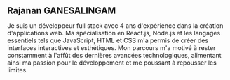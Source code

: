 <h1 style="font-weight:700;font-size:20px"> Rajanan GANESALINGAM </h1>

Je suis un développeur full stack avec 4 ans d'expérience dans la création d'applications web. Ma spécialisation en React.js, Node.js et les langages essentiels tels que JavaScript, HTML et CSS m'a permis de créer des interfaces interactives et esthétiques. Mon parcours m'a motivé à rester constamment à l'affût des dernières avancées technologiques, alimentant ainsi ma passion pour le développement et me poussant à repousser les limites.